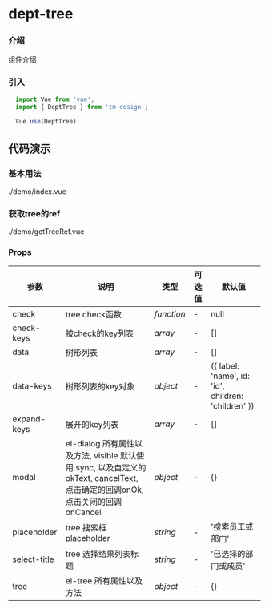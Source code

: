 # dept-tree

### 介绍

组件介绍

### 引入

```js
  import Vue from 'vue';
  import { DeptTree } from 'tm-design';
  
  Vue.use(DeptTree);
```

## 代码演示

### 基本用法

<demo-code>./demo/index.vue</demo-code>

### 获取tree的ref

<demo-code>./demo/getTreeRef.vue</demo-code>

### Props

参数 | 说明 | 类型 | 可选值 | 默认值 
-- | -- | -- | -- | --
check | tree check函数 | _function_ | - | null
check-keys | 被check的key列表 | _array_ | - | []
data | 树形列表 | _array_ | - | []
data-keys | 树形列表的key对象 | _object_ | - | ({ label: 'name', id: 'id', children: 'children' })
expand-keys | 展开的key列表 | _array_ | - | []
modal | el-dialog 所有属性以及方法, visible 默认使用.sync, 以及自定义的okText, cancelText, 点击确定的回调onOk, 点击关闭的回调onCancel | _object_ | - | {}
placeholder | tree 搜索框placeholder | _string_ | - | '搜索员工或部门'
select-title | tree 选择结果列表标题 | _string_ | - | '已选择的部门或成员'
tree | el-tree 所有属性以及方法 | _object_ | - | {}
